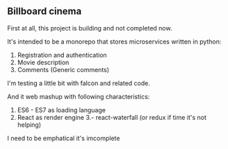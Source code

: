 Billboard cinema
---
First at all, this project is building and not completed now. 

It's intended to be a monorepo that stores microservices written in python:

1. Registration and authentication
2. Movie description
3. Comments (Generic comments)

I'm testing a little bit with falcon and related code.

And it web mashup with following characteristics:

1. ES6 - ES7 as loading language
2. React as render engine
3.- react-waterfall (or redux if time it's not helping)

I need to be emphatical it's imcomplete
 


